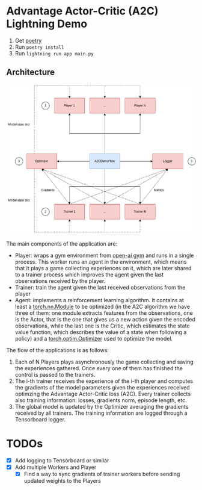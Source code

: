 # Advantage Actor-Critic (A2C) Lightning Demo

1. Get [poetry](https://python-poetry.org/docs/#installation)
2. Run `poetry install`
3. Run `lightning run app main.py`

## Architecture

<p align="center">
  <img src="./images/arch.png" />
</p>

The main components of the application are:

* Player: wraps a gym environment from [open-ai gym](https://www.gymlibrary.ml/) and runs in a single process. This worker runs an agent in the environment, which means that it plays a game collecting experiences on it, which are later shared to a trainer process which improves the agent given the last observations received by the player.
* Trainer: train the agent given the last received observations from the player
* Agent: implements a reinforcement learning algorithm. It contains at least a [torch.nn.Module](https://pytorch.org/docs/stable/generated/torch.nn.Module.html) to be optimized (in the A2C algorithm we have three of them: one module extracts features from the observations, one is the Actor, that is the one that gives us a new action given the encoded observations, while the last one is the Critic, which estimates the state value function, which describes the value of a state when following a policy) and a [torch.optim.Optimizer](https://pytorch.org/docs/stable/optim.html) used to optimize the model.

The flow of the applications is as follows:

1. Each of N Players plays asynchronously the game collecting and saving the experiences gathered. Once every one of them has finished the control is passed to the trainers.
2. The i-th trainer receives the experience of the i-th player and computes the gradients of the model parameters given the experiences received optimzing the Advantage Actor-Critic loss (A2C). Every trainer collects also training information: losses, gradients norm, episode length, etc. 
3. The global model is updated by the Optimizer averaging the gradients received by all trainers. The training information are logged through a Tensorboard logger.

# TODOs

* [x] Add logging to Tensorboard or similar
* [x] Add multiple Workers and Player
  * [x] Find a way to sync gradients of trainer workers before sending updated weights to the Players
